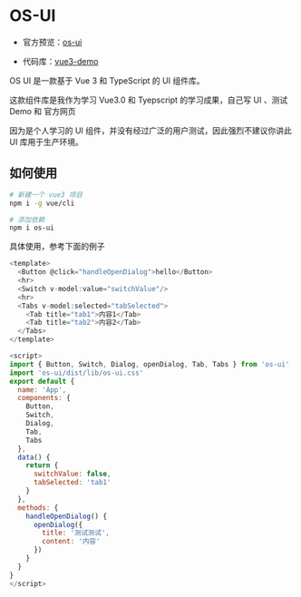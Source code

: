 # OS-UI

- 官方预览：[os-ui](https://jsmond.gitee.io/my-ui/index.html#/)

- 代码库：[vue3-demo](https://github.com/Jsmond2016/vue3-demo)

OS UI 是一款基于 Vue 3 和 TypeScript 的 UI 组件库。

这款组件库是我作为学习 Vue3.0 和 Tyepscript 的学习成果，自己写 UI 、测试 Demo 和 官方网页

因为是个人学习的 UI 组件，并没有经过广泛的用户测试，因此强烈不建议你讲此 UI 库用于生产环境。

## 如何使用

```bash
# 新建一个 vue3 项目
npm i -g vue/cli

# 添加依赖
npm i os-ui

```

具体使用，参考下面的例子

```js
<template>
  <Button @click="handleOpenDialog">hello</Button>
  <hr>
  <Switch v-model:value="switchValue"/>
  <hr>
  <Tabs v-model:selected="tabSelected">
    <Tab title="tab1">内容1</Tab>
    <Tab title="tab2">内容2</Tab>
  </Tabs>
</template>

<script>
import { Button, Switch, Dialog, openDialog, Tab, Tabs } from 'os-ui'
import 'os-ui/dist/lib/os-ui.css'
export default {
  name: 'App',
  components: {
    Button,
    Switch,
    Dialog,
    Tab,
    Tabs
  },
  data() {
    return {
      switchValue: false,
      tabSelected: 'tab1'
    }
  },
  methods: {
    handleOpenDialog() {
      openDialog({
        title: '测试测试',
        content: '内容'
      })
    }
  }
}
</script>

```
